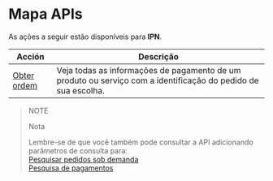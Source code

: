 # Mapa APIs

As ações a seguir estão disponíveis para **IPN**.

|Acción|Descrição|
|---|---|
|[Obter ordem](https://www.mercadopago[FAKER][URL][DOMAIN]/developers/es/reference/merchant_orders/_merchant_orders_id/get)|Veja todas as informações de pagamento de um produto ou serviço com a identificação do pedido de sua escolha.|


> NOTE
>
> Nota
>
> Lembre-se de que você também pode consultar a API adicionando parâmetros de consulta para:
> <br>
> [Pesquisar pedidos sob demanda](https://www.mercadopago[FAKER][URL][DOMAIN]/developers/pt/guides/notifications/ipn/troubleshooting)
> <br>
> [Pesquisa de pagamentos](https://www.mercadopago[FAKER][URL][DOMAIN]/developers/pt/guides/notifications/ipn/additional-tools)
